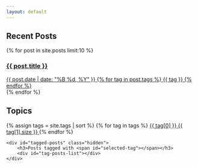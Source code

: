 ```yaml
---
layout: default
---
```

<section class="recent-posts">
    <h2>Recent Posts</h2>
    <div class="post-cloud">
        {% for post in site.posts limit:10 %}
        <a href="{{ post.url }}" class="post-preview-link">
            <article>
                <h3 class="post-title">
                    {{ post.title }}
                </h3>
                <div class="post-meta">
                    <span class="post-date">{{ post.date | date: "%B %d, %Y" }}</span>
                    {% for tag in post.tags %}
                        <span class="post-tag">{{ tag }}</span>
                    {% endfor %}
                </div>
            </article>
        </a>
        {% endfor %}
    </div>
</section>


<section class="tag-cloud">
    <h2>Topics</h2>
    <div class="tags">
        {% assign tags = site.tags | sort %}
        {% for tag in tags %}
        <a href="#" class="tag" data-tag="{{ tag[0] }}">
            {{ tag[0] }} <span class="count">{{ tag[1].size }}</span>
        </a>
        {% endfor %}
    </div>

    <div id="tagged-posts" class="hidden">
        <h3>Posts tagged with <span id="selected-tag"></span></h3>
        <div id="tag-posts-list"></div>
    </div>
</section>

